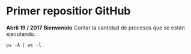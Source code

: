 # Primer repositior GitHub**Abril 19 / 2017****Bienvenido**Contar la cantidad de procesos que se están ejecutando.```ps -A | wc -l```